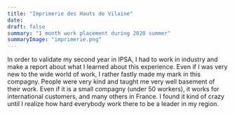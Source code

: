```yaml
---
title: "Imprimerie des Hauts de Vilaine"
date: 
draft: false
summary: "1 month work placement during 2020 summer"
summaryImage: "imprimerie.png"
---
```

In order to validate my second year in IPSA, I had to work in industry and make a report about what I learned about this experience.
Even if I was very new to the wide world of work, I rather fastly made my mark in this compagny. People were very kind and taught me very well basement of their work.
Even if it is a small compagny (under 50 workers), it works for international customers, and many others in France. I found it kind of crazy until I realize how hard everybody work there to be a leader in my region.
